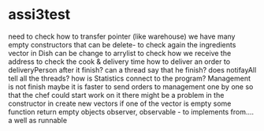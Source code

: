 assi3test
=========
need to check how to transfer pointer (like warehouse)
we have many empty constructors that can be delete- to check again
the ingredients vector in Dish can be change to arrylist
to check how we receive the address
to check the cook & delivery time
how to deliver an order to deliveryPerson after it finish? can a thread say that he finish?
does notifayAll tell all the threads?
how is Statistics connect to the program?
Management is not finish
maybe it is faster to send orders to management one by one so that the chef could start work on it
there might be a problem in the constructor in create new vectors
if one of the vector is empty some function return empty objects
observer, observable - to implements from.... a well as runnable
